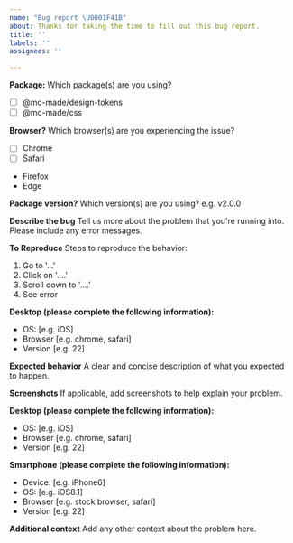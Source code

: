 ```yaml
---
name: "Bug report \U0001F41B"
about: Thanks for taking the time to fill out this bug report.
title: ''
labels: ''
assignees: ''

---
```


**Package:**
Which package(s) are you using?
- [ ] @mc-made/design-tokens
- [ ] @mc-made/css

**Browser?**
Which browser(s) are you experiencing the issue?
- [ ] Chrome
- [ ] Safari
- Firefox
- Edge

**Package version?**
Which version(s) are you using? e.g. v2.0.0

**Describe the bug**
Tell us more about the problem that you're running into. Please include any error messages.

**To Reproduce**
Steps to reproduce the behavior:
1. Go to '...'
2. Click on '....'
3. Scroll down to '....'
4. See error


**Desktop (please complete the following information):**
 - OS: [e.g. iOS]
 - Browser [e.g. chrome, safari]
 - Version [e.g. 22]

**Expected behavior**
A clear and concise description of what you expected to happen.

**Screenshots**
If applicable, add screenshots to help explain your problem.

**Desktop (please complete the following information):**
 - OS: [e.g. iOS]
 - Browser [e.g. chrome, safari]
 - Version [e.g. 22]

**Smartphone (please complete the following information):**
 - Device: [e.g. iPhone6]
 - OS: [e.g. iOS8.1]
 - Browser [e.g. stock browser, safari]
 - Version [e.g. 22]

**Additional context**
Add any other context about the problem here.
